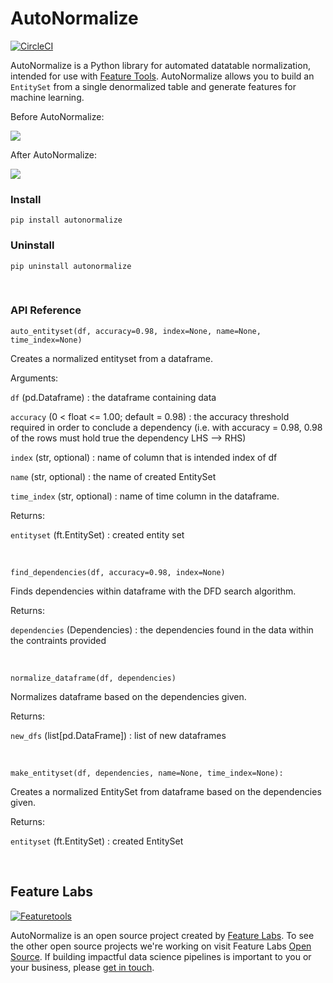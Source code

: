 # AutoNormalize

[![CircleCI](https://circleci.com/gh/FeatureLabs/autonormalize.svg?style=shield&circle-token=b890443ca669d7e88d62ad2fd712f92951550c4a)](https://circleci.com/gh/FeatureLabs/autonormalize)

AutoNormalize is a Python library for automated datatable normalization, intended for use with [Feature Tools](https://github.com/Featuretools/featuretools). AutoNormalize allows you to build an `EntitySet` from a single denormalized table and generate features for machine learning.

Before AutoNormalize:

![](screenshots/before.png)   

After AutoNormalize:

![](screenshots/after.png)
<br />
### Install
```shell
pip install autonormalize
```
### Uninstall
```shell
pip uninstall autonormalize
```
<br />

### API Reference
```shell
auto_entityset(df, accuracy=0.98, index=None, name=None, time_index=None)
```
Creates a normalized entityset from a dataframe.

Arguments:

`df` (pd.Dataframe) : the dataframe containing data

`accuracy` (0 < float <= 1.00; default = 0.98) : the accuracy threshold required in order to conclude a dependency (i.e. with accuracy = 0.98, 0.98 of the rows must hold true the dependency LHS --> RHS)

`index` (str, optional) : name of column that is intended index of df

`name` (str, optional) : the name of created EntitySet

`time_index` (str, optional) : name of time column in the dataframe.

Returns:

`entityset` (ft.EntitySet) : created entity set

<br />

```shell
find_dependencies(df, accuracy=0.98, index=None)
```
Finds dependencies within dataframe with the DFD search algorithm.

Returns:

`dependencies` (Dependencies) : the dependencies found in the data within the contraints provided

<br />

```shell
normalize_dataframe(df, dependencies)
```
Normalizes dataframe based on the dependencies given.

Returns:

`new_dfs` (list[pd.DataFrame]) : list of new dataframes

<br />

```shell
make_entityset(df, dependencies, name=None, time_index=None):
```
Creates a normalized EntitySet from dataframe based on the dependencies given.

Returns:

`entityset` (ft.EntitySet) : created EntitySet

<br />

## Feature Labs
<a href="https://www.featurelabs.com/">
    <img src="http://www.featurelabs.com/wp-content/uploads/2017/12/logo.png" alt="Featuretools" />
</a>

AutoNormalize is an open source project created by [Feature Labs](https://www.featurelabs.com/). To see the other open source projects we're working on visit Feature Labs [Open Source](https://www.featurelabs.com/open). If building impactful data science pipelines is important to you or your business, please [get in touch](https://www.featurelabs.com/contact/).
